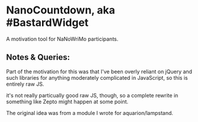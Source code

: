 NanoCountdown, aka #BastardWidget
=================================

A motivation tool for NaNoWriMo participants.


Notes & Queries:
----------------

Part of the motivation for this was that I've been overly reliant on jQuery and such libraries for anything moderately complicated in JavaScript, so this is entirely raw JS.

it's not really particually good raw JS, though, so a complete rewrite in something like Zepto might happen at some point.


The original idea was from a module I wrote for aquarion/lampstand. 
